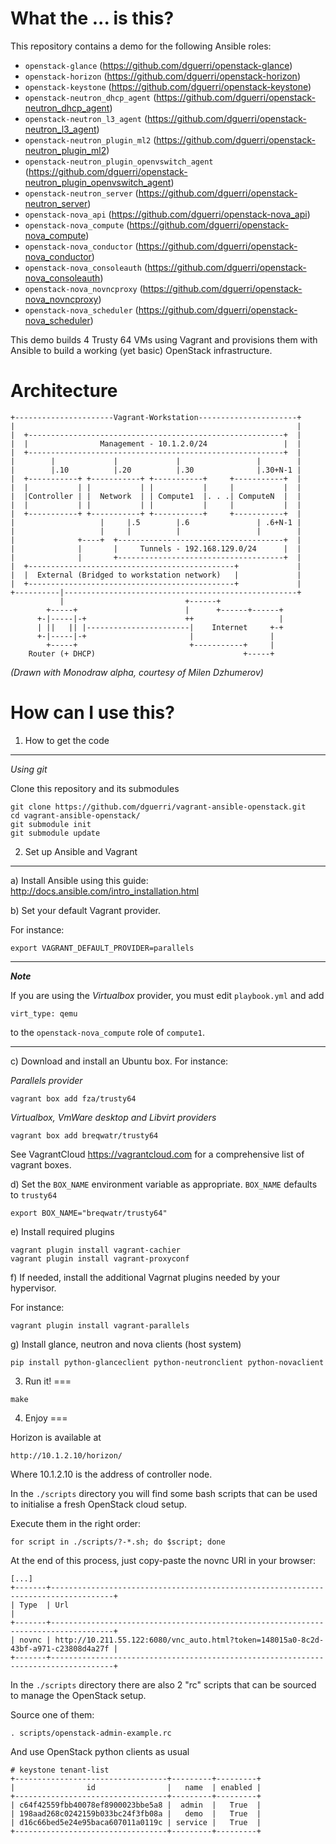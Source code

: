 What the ... is this?
===

This repository contains a demo for the following Ansible roles:

* `openstack-glance` (<https://github.com/dguerri/openstack-glance>)
* `openstack-horizon` (<https://github.com/dguerri/openstack-horizon>)
* `openstack-keystone` (<https://github.com/dguerri/openstack-keystone>)
* `openstack-neutron_dhcp_agent` (<https://github.com/dguerri/openstack-neutron_dhcp_agent>)
* `openstack-neutron_l3_agent` (<https://github.com/dguerri/openstack-neutron_l3_agent>)
* `openstack-neutron_plugin_ml2` (<https://github.com/dguerri/openstack-neutron_plugin_ml2>)
* `openstack-neutron_plugin_openvswitch_agent` (<https://github.com/dguerri/openstack-neutron_plugin_openvswitch_agent>)
* `openstack-neutron_server` (<https://github.com/dguerri/openstack-neutron_server>)
* `openstack-nova_api` (<https://github.com/dguerri/openstack-nova_api>)
* `openstack-nova_compute` (<https://github.com/dguerri/openstack-nova_compute>)
* `openstack-nova_conductor` (<https://github.com/dguerri/openstack-nova_conductor>)
* `openstack-nova_consoleauth` (<https://github.com/dguerri/openstack-nova_consoleauth>)
* `openstack-nova_novncproxy` (<https://github.com/dguerri/openstack-nova_novncproxy>)
* `openstack-nova_scheduler` (<https://github.com/dguerri/openstack-nova_scheduler>)

This demo builds 4 Trusty 64 VMs using Vagrant and provisions them with Ansible to build a working (yet basic) OpenStack infrastructure.

Architecture
==

```
+----------------------Vagrant-Workstation----------------------+
|                                                               |
|  +---------------------------------------------------------+  |
|  |                Management - 10.1.2.0/24                 |  |
|  +---------------------------------------------------------+  |
|        |             |             |                 |        |
|        |.10          |.20          |.30              |.30+N-1 |
|  +-----------+ +-----------+ +-----------+     +-----------+  |
|  |           | |           | |           |     |           |  |
|  |Controller | |  Network  | | Compute1  |. . .| ComputeN  |  |
|  |           | |           | |           |     |           |  |
|  +-----------+ +-----------+ +-----------+     +-----------+  |
|                   |     |.5        |.6               | .6+N-1 |
|                   |     |          |                 |        |
|              +----+  +-------------------------------------+  |
|              |       |     Tunnels - 192.168.129.0/24      |  |
|              |       +-------------------------------------+  |
|  +----------------------------------------------+             |
|  |  External (Bridged to workstation network)   |             |
|  +----------------------------------------------+             |
+----------|----------------------------------------------------+
           |                           +------+
        +-----+                        |      +------+------+
      +-|-----|-+                      ++                   |
      | ||   || |-----------------------|    Internet     +-+
      +-|-----|-+                       |                 |
        +-----+                         +-----------+     |
    Router (+ DHCP)                                 +-----+

```
*(Drawn with Monodraw alpha, courtesy of Milen Dzhumerov)*

How can I use this?
===

1) How to get the code
---

_Using git_

Clone this repository and its submodules
```
git clone https://github.com/dguerri/vagrant-ansible-openstack.git
cd vagrant-ansible-openstack/
git submodule init
git submodule update
```

2) Set up Ansible and Vagrant
---

a) Install Ansible using this guide: http://docs.ansible.com/intro_installation.html

b) Set your default Vagrant provider.

For instance:

```
export VAGRANT_DEFAULT_PROVIDER=parallels
```

---
***Note***

If you are using the _Virtualbox_ provider, you must edit `playbook.yml` and add

```
virt_type: qemu
```

to the `openstack-nova_compute` role of `compute1`.

---

c) Download and install an Ubuntu box. For instance:


_Parallels provider_

```
vagrant box add fza/trusty64
```

_Virtualbox, VmWare desktop and Libvirt providers_

```
vagrant box add breqwatr/trusty64
```

See VagrantCloud <https://vagrantcloud.com> for a comprehensive list of vagrant boxes.


d) Set the `BOX_NAME` environment variable as appropriate. `BOX_NAME` defaults to `trusty64`

```
export BOX_NAME="breqwatr/trusty64"
```

e) Install required plugins

```
vagrant plugin install vagrant-cachier
vagrant plugin install vagrant-proxyconf
```

f) If needed, install the additional Vagrnat plugins needed by your hypervisor.

For instance:
```
vagrant plugin install vagrant-parallels
```

g) Install glance, neutron and nova clients (host system)

```
pip install python-glanceclient python-neutronclient python-novaclient
```

3) Run it!
===
```
make
```

4) Enjoy
===

Horizon is available at

```
http://10.1.2.10/horizon/
```

Where 10.1.2.10 is the address of controller node.

In the `./scripts` directory you will find some bash scripts that can be used to initialise a fresh OpenStack cloud setup.

Execute them in the right order:
```
for script in ./scripts/?-*.sh; do $script; done
```

At the end of this process, just copy-paste the novnc URI in your browser:

```
[...]
+-------+------------------------------------------------------------------------------------+
| Type  | Url                                                                                |
+-------+------------------------------------------------------------------------------------+
| novnc | http://10.211.55.122:6080/vnc_auto.html?token=148015a0-8c2d-43bf-a971-c23808d4a27f |
+-------+------------------------------------------------------------------------------------+
```

In the `./scripts` directory there are also 2 "rc" scripts that can be sourced to manage the OpenStack setup.

Source one of them:
```
. scripts/openstack-admin-example.rc
```
And use OpenStack python clients as usual
```
# keystone tenant-list
+----------------------------------+---------+---------+
|                id                |   name  | enabled |
+----------------------------------+---------+---------+
| c64f42559fbb40078ef8900023bbe5a8 |  admin  |   True  |
| 198aad268c0242159b033bc24f3fb08a |   demo  |   True  |
| d16c66bed5e24e95baca607011a0119c | service |   True  |
+----------------------------------+---------+---------+
```
